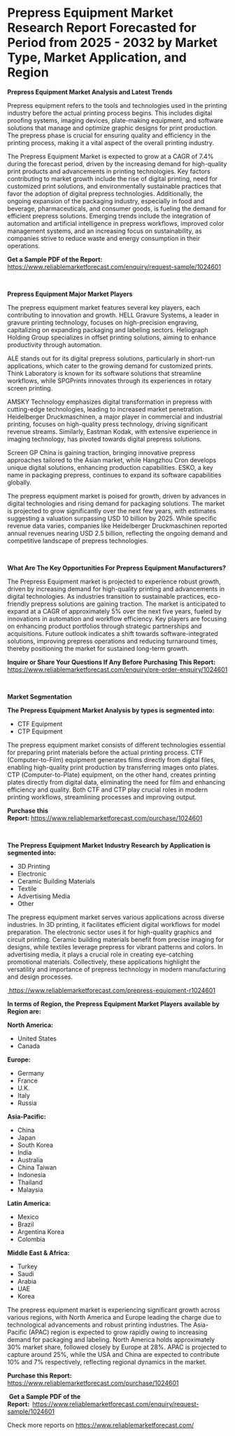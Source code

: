 <p><h1>Prepress Equipment Market Research Report Forecasted for Period from 2025 -  2032 by Market Type, Market Application, and Region</h1></p><p><strong>Prepress Equipment Market Analysis and Latest Trends</strong></p>
<p><p>Prepress equipment refers to the tools and technologies used in the printing industry before the actual printing process begins. This includes digital proofing systems, imaging devices, plate-making equipment, and software solutions that manage and optimize graphic designs for print production. The prepress phase is crucial for ensuring quality and efficiency in the printing process, making it a vital aspect of the overall printing industry.</p><p>The Prepress Equipment Market is expected to grow at a CAGR of 7.4% during the forecast period, driven by the increasing demand for high-quality print products and advancements in printing technologies. Key factors contributing to market growth include the rise of digital printing, need for customized print solutions, and environmentally sustainable practices that favor the adoption of digital prepress technologies. Additionally, the ongoing expansion of the packaging industry, especially in food and beverage, pharmaceuticals, and consumer goods, is fueling the demand for efficient prepress solutions. Emerging trends include the integration of automation and artificial intelligence in prepress workflows, improved color management systems, and an increasing focus on sustainability, as companies strive to reduce waste and energy consumption in their operations.</p></p>
<p><strong>Get a Sample PDF of the Report:&nbsp;</strong> <a href="https://www.reliablemarketforecast.com/enquiry/request-sample/1024601?utm_campaign=2288&utm_medium=2&utm_source=Github&utm_content=ia&utm_term=06032025&utm_id=prepress-equipment">https://www.reliablemarketforecast.com/enquiry/request-sample/1024601</a></p>
<p>&nbsp;</p>
<p><strong>Prepress Equipment Major Market Players</strong></p>
<p><p>The prepress equipment market features several key players, each contributing to innovation and growth. HELL Gravure Systems, a leader in gravure printing technology, focuses on high-precision engraving, capitalizing on expanding packaging and labeling sectors. Heliograph Holding Group specializes in offset printing solutions, aiming to enhance productivity through automation. </p><p>ALE stands out for its digital prepress solutions, particularly in short-run applications, which cater to the growing demand for customized prints. Think Laboratory is known for its software solutions that streamline workflows, while SPGPrints innovates through its experiences in rotary screen printing. </p><p>AMSKY Technology emphasizes digital transformation in prepress with cutting-edge technologies, leading to increased market penetration. Heidelberger Druckmaschinen, a major player in commercial and industrial printing, focuses on high-quality press technology, driving significant revenue streams. Similarly, Eastman Kodak, with extensive experience in imaging technology, has pivoted towards digital prepress solutions. </p><p>Screen GP China is gaining traction, bringing innovative prepress approaches tailored to the Asian market, while Hangzhou Cron develops unique digital solutions, enhancing production capabilities. ESKO, a key name in packaging prepress, continues to expand its software capabilities globally.</p><p>The prepress equipment market is poised for growth, driven by advances in digital technologies and rising demand for packaging solutions. The market is projected to grow significantly over the next few years, with estimates suggesting a valuation surpassing USD 10 billion by 2025. While specific revenue data varies, companies like Heidelberger Druckmaschinen reported annual revenues nearing USD 2.5 billion, reflecting the ongoing demand and competitive landscape of prepress technologies.</p></p>
<p>&nbsp;</p>
<p><strong>What Are The Key Opportunities For Prepress Equipment Manufacturers?</strong></p>
<p><p>The Prepress Equipment market is projected to experience robust growth, driven by increasing demand for high-quality printing and advancements in digital technologies. As industries transition to sustainable practices, eco-friendly prepress solutions are gaining traction. The market is anticipated to expand at a CAGR of approximately 5% over the next five years, fueled by innovations in automation and workflow efficiency. Key players are focusing on enhancing product portfolios through strategic partnerships and acquisitions. Future outlook indicates a shift towards software-integrated solutions, improving prepress operations and reducing turnaround times, thereby positioning the market for sustained long-term growth.</p></p>
<p><strong>Inquire or Share Your Questions If Any Before Purchasing This Report:</strong> <a href="https://www.reliablemarketforecast.com/enquiry/pre-order-enquiry/1024601?utm_campaign=2288&utm_medium=2&utm_source=Github&utm_content=ia&utm_term=06032025&utm_id=prepress-equipment">https://www.reliablemarketforecast.com/enquiry/pre-order-enquiry/1024601</a></p>
<p>&nbsp;</p>
<p><strong>Market Segmentation</strong></p>
<p><strong>The Prepress Equipment Market Analysis by types is segmented into:</strong></p>
<p><ul><li>CTF Equipment</li><li>CTP Equipment</li></ul></p>
<p><p>The prepress equipment market consists of different technologies essential for preparing print materials before the actual printing process. CTF (Computer-to-Film) equipment generates films directly from digital files, enabling high-quality print production by transferring images onto plates. CTP (Computer-to-Plate) equipment, on the other hand, creates printing plates directly from digital data, eliminating the need for film and enhancing efficiency and quality. Both CTF and CTP play crucial roles in modern printing workflows, streamlining processes and improving output.</p></p>
<p><strong>Purchase this Report:&nbsp;</strong><a href="https://www.reliablemarketforecast.com/purchase/1024601?utm_campaign=2288&utm_medium=2&utm_source=Github&utm_content=ia&utm_term=06032025&utm_id=prepress-equipment">https://www.reliablemarketforecast.com/purchase/1024601</a></p>
<p>&nbsp;</p>
<p><strong>The Prepress Equipment Market Industry Research by Application is segmented into:</strong></p>
<p><ul><li>3D Printing</li><li>Electronic</li><li>Ceramic Building Materials</li><li>Textile</li><li>Advertising Media</li><li>Other</li></ul></p>
<p><p>The prepress equipment market serves various applications across diverse industries. In 3D printing, it facilitates efficient digital workflows for model preparation. The electronic sector uses it for high-quality graphics and circuit printing. Ceramic building materials benefit from precise imaging for designs, while textiles leverage prepress for vibrant patterns and colors. In advertising media, it plays a crucial role in creating eye-catching promotional materials. Collectively, these applications highlight the versatility and importance of prepress technology in modern manufacturing and design processes.</p></p>
<p><a href="https://www.reliablemarketforecast.com/prepress-equipment-r1024601?utm_campaign=2288&utm_medium=2&utm_source=Github&utm_content=ia&utm_term=06032025&utm_id=prepress-equipment">&nbsp;https://www.reliablemarketforecast.com/prepress-equipment-r1024601</a></p>
<p><strong>In terms of Region, the Prepress Equipment Market Players available by Region are:</strong></p>
<p>
    <p> <strong> North America: </strong>
        <ul>
            <li>United States</li>
            <li>Canada</li>
        </ul>
        </p> 
    <p> <strong> Europe: </strong>
        <ul>
            <li>Germany</li>
            <li>France</li>
            <li>U.K.</li>
            <li>Italy</li>
            <li>Russia</li>
        </ul>
        </p> 
    <p> <strong> Asia-Pacific: </strong>
        <ul>
            <li>China</li>
            <li>Japan</li>
            <li>South Korea</li>
            <li>India</li>
            <li>Australia</li>
            <li>China Taiwan</li>
            <li>Indonesia</li>
            <li>Thailand</li>
            <li>Malaysia</li>
        </ul>
        </p> 
    <p> <strong> Latin America: </strong>
        <ul>
            <li>Mexico</li>
            <li>Brazil</li>
            <li>Argentina Korea</li>
            <li>Colombia</li>
        </ul>
        </p> 
    <p> <strong> Middle East & Africa: </strong>
        <ul>
            <li>Turkey</li>
            <li>Saudi</li>
            <li>Arabia</li>
            <li>UAE</li>
            <li>Korea</li>
        </ul>
    </p>
    </p>
<p><p>The prepress equipment market is experiencing significant growth across various regions, with North America and Europe leading the charge due to technological advancements and robust printing industries. The Asia-Pacific (APAC) region is expected to grow rapidly owing to increasing demand for packaging and labeling. North America holds approximately 30% market share, followed closely by Europe at 28%. APAC is projected to capture around 25%, while the USA and China are expected to contribute 10% and 7% respectively, reflecting regional dynamics in the market.</p></p>
<p><strong>Purchase this Report: </strong><a href="https://www.reliablemarketforecast.com/purchase/1024601?utm_campaign=2288&utm_medium=2&utm_source=Github&utm_content=ia&utm_term=06032025&utm_id=prepress-equipment">https://www.reliablemarketforecast.com/purchase/1024601</a></p>
<p>&nbsp;<strong>Get a Sample PDF of the Report:&nbsp;&nbsp;</strong><a href="https://www.reliablemarketforecast.com/enquiry/request-sample/1024601?utm_campaign=2288&utm_medium=2&utm_source=Github&utm_content=ia&utm_term=06032025&utm_id=prepress-equipment">https://www.reliablemarketforecast.com/enquiry/request-sample/1024601</a></p>
<p><strong></strong></p>
<p>Check more reports on <a href="https://www.reliablemarketforecast.com/?utm_campaign=2288&utm_medium=2&utm_source=Github&utm_content=ia&utm_term=06032025&utm_id=prepress-equipment">https://www.reliablemarketforecast.com/</a></p>